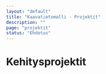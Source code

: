 ```yaml
---
layout: "default"
title: "Kaavatietomalli - Projektit"
description: ""
page: "projektit"
status: "Ehdotus"
---
```

# Kehitysprojektit

